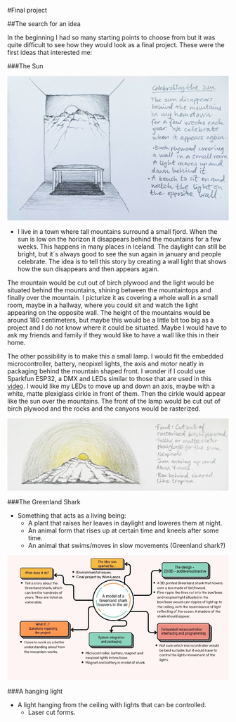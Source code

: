 #Final project

##The search for an idea

In the beginning I had so many starting points to choose from but it was quite difficult to see how they would look as a final project. These were the first ideas that interested me:

###The Sun

![SunWall](img/SketchOfSunWall.jpg)

* I live in a town where tall mountains surround a small fjord. When the sun is low on the horizon it disappears behind the mountains for a few weeks. This happens in many places in Iceland. The daylight can still be bright, but it´s always good to see the sun again in january and people celebrate. The idea is to tell this story by creating a wall light that shows how the sun disappears and then appears again.

The mountain would be cut out of birch plywood and the light would be situated behind the mountains, shining between the mountaintops and finally over the mountain. I picturize it as covering a whole wall in a small room, maybe in a hallway, where you could sit and watch the light appearing on the opposite wall. The height of the mountains would be around 180 centimeters, but maybe this would be a little bit too big as a project and I do not know where it could be situated. Maybe I would have to ask my friends and family if they would like to have a wall like this in their home.

The other possibility is to make this a small lamp. I would fit the embedded microcontroller, battery, neopixel lights, the axis and motor neatly in packaging behind the mountain shaped front. I wonder if I could use Sparkfun ESP32, a DMX and LEDs similar to those that are used in this [video](https://learn.sparkfun.com/tutorials/sparkfun-esp32-dmx-to-led-shield/all). I would like my LEDs to move up and down an axis, maybe with a white, matte plexiglass cirkle in front of them. Then the cirkle would appear like the sun over the mountains. The front of the lamp would be cut out of birch plywood and the rocks and the canyons would be rasterized.

![SunLamp](img/SunLampIdea2.jpg)

###The Greenland Shark

* Something that acts as a living being:
    - A plant that raises her leaves in daylight and loweres them at night.
    - An animal form that rises up at certain time and kneels after some time.
    - An animal that swims/moves in slow movements (Greenland shark?)

![GreenlandShark](img/GreenlandShark.jpg)

###A hanging light

* A light hanging from the ceiling with lights that can be controlled.
    - Laser cut forms.

